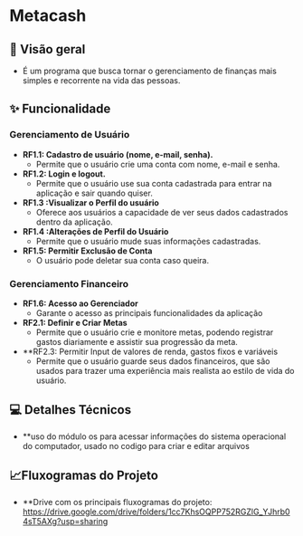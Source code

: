 # Metacash

## 🚀  Visão geral
- É um programa que busca tornar o gerenciamento de finanças mais simples e recorrente na vida das pessoas.
## ✨ Funcionalidade 

### Gerenciamento de Usuário
* **RF1.1: Cadastro de usuário (nome, e-mail, senha).**
  * Permite que o usuário crie uma conta com nome, e-mail e senha.
* **RF1.2: Login e logout.**
  * Permite que o usuário use sua conta cadastrada para entrar na aplicação e sair quando quiser.
* **RF1.3 :Visualizar o Perfil do usuário**
  * Oferece aos usuários a capacidade de ver seus dados cadastrados dentro da aplicação. 
* **RF1.4 :Alterações de Perfil do Usuário**
  * Permite que o usuário mude suas informações cadastradas.
* **RF1.5: Permitir Exclusão de Conta**
  * O usuário pode deletar sua conta caso queira.
### Gerenciamento Financeiro
* **RF1.6: Acesso ao Gerenciador**
  * Garante o acesso as principais funcionalidades da aplicação
* **RF2.1: Definir e Criar Metas**
  * Permite que o usuário crie e monitore metas, podendo registrar gastos diariamente e assistir sua progressão da meta.
* **RF2.3: Permitir Input de valores de renda, gastos fixos e variáveis
  * Permite que o usuário guarde seus dados financeiros, que são usados para trazer uma experiência mais realista ao estilo de vida do usuário.
  
##  💻 Detalhes Técnicos
* **uso do módulo os para acessar informações do sistema operacional do computador, usado no codigo para criar e editar arquivos

## 📈Fluxogramas do Projeto
* **Drive com os principais fluxogramas do projeto: https://drive.google.com/drive/folders/1cc7KhsOQPP752RGZlG_YJhrb04sT5AXg?usp=sharing
